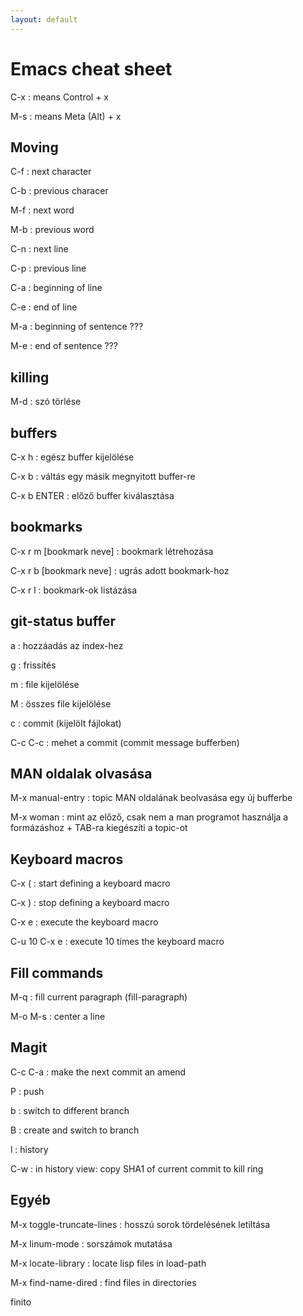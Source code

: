 ```yaml
---
layout: default
---
```


Emacs cheat sheet
=================

C-x
: means Control + x

M-s
: means Meta (Alt) + x

Moving
------

C-f
: next character

C-b
: previous characer

M-f
: next word

M-b
: previous word

C-n
: next line

C-p
: previous line

C-a
: beginning of line

C-e
: end of line

M-a
: beginning of sentence ???

M-e
: end of sentence ???

killing
-------

M-d
: szó törlése

buffers
-------

C-x h
: egész buffer kijelölése

C-x b
: váltás egy másik megnyitott buffer-re

C-x b ENTER
: előző buffer kiválasztása

bookmarks
---------

C-x r m [bookmark neve]
: bookmark létrehozása

C-x r b [bookmark neve]
: ugrás adott bookmark-hoz

C-x r l
: bookmark-ok listázása

git-status buffer
-----------------

a
: hozzáadás az index-hez

g
: frissítés

m
: file kijelölése

M
: összes file kijelölése

c
: commit (kijelölt fájlokat)

C-c C-c
: mehet a commit (commit message bufferben)

MAN oldalak olvasása
--------------------

M-x manual-entry
: topic MAN oldalának beolvasása egy új bufferbe

M-x woman
: mint az előző, csak nem a man programot használja a formázáshoz + TAB-ra kiegészíti a topic-ot

Keyboard macros
---------------

C-x (
: start defining a keyboard macro

C-x )
: stop defining a keyboard macro

C-x e
: execute the keyboard macro

C-u 10 C-x e
: execute 10 times the keyboard macro

Fill commands
-------------

M-q
: fill current paragraph (fill-paragraph)

M-o M-s
: center a line

Magit
-----

C-c C-a
: make the next commit an amend

P
: push

b
: switch to different branch

B
: create and switch to branch

l
: history

C-w
: in history view: copy SHA1 of current commit to kill ring

Egyéb
-----

M-x toggle-truncate-lines
: hosszú sorok tördelésének letiltása

M-x linum-mode
: sorszámok mutatása

M-x locate-library
: locate lisp files in load-path

M-x find-name-dired
: find files in directories

finito
